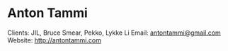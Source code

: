 # Anton Tammi

Clients: JIL, Bruce Smear, Pekko, Lykke Li
Email: antontammi@gmail.com
Website: http://antontammi.com